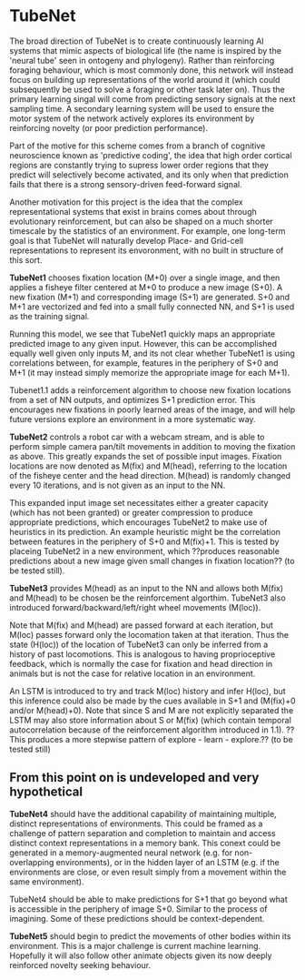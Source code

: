 # TubeNet

The broad direction of TubeNet is to create continuously learning AI systems that mimic aspects of biological life (the name is inspired by the 'neural tube' seen in ontogeny and phylogeny). Rather than reinforcing foraging behaviour, which is most commonly done, this network will instead focus on building up representations of the world around it (which could subsequently be used to solve a foraging or other task later on). Thus the primary learning singal will come from predicting sensory signals at the next sampling time. A secondary learning system will be used to ensure the motor system of the network actively explores its environment by reinforcing novelty (or poor prediction performance). 

Part of the motive for this scheme comes from a branch of cognitive neuroscience known as 'predictive coding', the idea that high order cortical regions are constantly trying to supress lower order regions that they predict will selectively become activated, and its only when that prediction fails that there is a strong sensory-driven feed-forward signal.

Another motivation for this project is the idea that the complex representational systems that exist in brains comes about through evolutionary reinforcement, but can also be shaped on a much shorter timescale by the statistics of an environment. For example, one long-term goal is that TubeNet will naturally develop Place- and Grid-cell representations to represent its envoronment, with no built in structure of this sort.


**TubeNet1** chooses fixation location (M+0) over a single image, and then applies a fisheye filter centered at M+0 to produce a new image (S+0). A new fixation (M+1) and corresponding image (S+1) are generated. S+0 and M+1 are vectorized and fed into a small fully connected NN, and S+1 is used as the training signal.

Running this model, we see that TubeNet1 quickly maps an appropriate predicted image to any given input. However, this can be accomplished equally well given only inputs M, and its not clear whether TubeNet1 is using correlations between, for example, features in the periphery of S+0 and M+1 (it may instead simply memorize the appropriate image for each M+1).

Tubenet1.1 adds a reinforcement algorithm to choose new fixation locations from a set of NN outputs, and optimizes S+1 prediction error. This encourages new fixations in poorly learned areas of the image, and will help future versions explore an environment in a more systematic way. 


**TubeNet2** controls a robot car with a webcam stream, and is able to perform simple camera pan/tilt movements in addition to moving the fixation as above. This greatly expands the set of possible input images. Fixation locations are now denoted as M(fix) and M(head), referring to the location of the fisheye center and the head direction. M(head) is randomly changed every 10 iterations, and is not given as an input to the NN. 

This expanded input image set necessitates either a greater capacity (which has not been granted) or greater compression to produce appropriate predictions, which encourages TubeNet2 to make use of heuristics in its prediction. An example heuristic might be the correlation between features in the periphery of S+0 and M(fix)+1. This is tested by placeing TubeNet2 in a new environment, which ??produces reasonable predictions about a new image given small changes in fixation location?? (to be tested still). 


**TubeNet3** provides M(head) as an input to the NN and allows both M(fix) and M(head) to be chosen be the reinforcement algorthim. TubeNet3 also introduced forward/backward/left/right wheel movements (M(loc)). 

Note that M(fix) and M(head) are passed forward at each iteration, but M(loc) passes forward only the locomation taken at that iteration. Thus the state (H(loc)) of the location of TubeNet3 can only be inferred from a history of past locomotions. This is analogous to having proprioceptive feedback, which is normally the case for fixation and head direction in animals but is not the case for relative location in an environment. 

An LSTM is introduced to try and track M(loc) history and infer H(loc), but this inference could also be made by the cues available in S+1 and (M(fix)+0 and/or M(head)+0). Note that since S and M are not explicitly separated the LSTM may also store information about S or M(fix) (which contain temporal autocorrelation because of the reinforcement algorithm introduced in 1.1). ??This produces a more stepwise pattern of explore - learn - explore.?? (to be tested still) 



## From this point on is undeveloped and very hypothetical

**TubeNet4** should have the additional capability of maintaining multiple, distinct representations of environments. This could be framed as a challenge of pattern separation and completion to maintain and access distinct context representations in a memory bank. This conext could be generated in a memory-augmented neural network (e.g. for non-overlapping environments), or in the hidden layer of an LSTM (e.g. if the environments are close, or even result simply from a movement within the same environment). 

TubeNet4 should be able to make predictions for S+1 that go beyond what is accessible in the periphery of image S+0. Similar to the process of imagining. Some of these predictions should be context-dependent.

**TubeNet5** should begin to predict the movements of other bodies within its environment. This is a major challenge is current machine learning. Hopefully it will also follow other animate objects given its now deeply reinforced novelty seeking behaviour.


